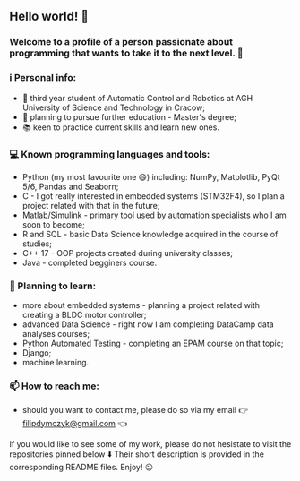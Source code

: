## Hello world! 👋
### Welcome to a profile of a person passionate about programming that wants to take it to the next level. 🚀

### :information_source: Personal info:
- 🤖 third year student of Automatic Control and Robotics at AGH University of Science and Technology in Cracow;
- :roller_coaster: planning to pursue further education - Master's degree;
- :books: keen to practice current skills and learn new ones.

### 💻 Known programming languages and tools:
- Python (my most favourite one 😄) including: NumPy, Matplotlib, PyQt 5/6, Pandas and Seaborn;
- C - I got really interested in embedded systems (STM32F4), so I plan a project related with that in the future;
- Matlab/Simulink - primary tool used by automation specialists who I am soon to become;
- R and SQL - basic Data Science knowledge acquired in the course of studies;
- C++ 17 - OOP projects created during university classes;
- Java - completed begginers course.

### 🌱 Planning to learn:
- more about embedded systems - planning a project related with creating a BLDC motor controller;
- advanced Data Science - right now I am completing DataCamp data analyses courses;
- Python Automated Testing - completing an EPAM course on that topic;
- Django;
- machine learning.

### 📫 How to reach me:
- should you want to contact me, please do so via my email :point_right: filipdymczyk@gmail.com :point_left:

If you would like to see some of my work, please do not hesistate to visit the repositories pinned below :arrow_down:
Their short description is provided in the corresponding README files. Enjoy! :wink:


    
<!--
**Filip-Dymczyk/Filip-Dymczyk** is a ✨ _special_ ✨ repository because its `README.md` (this file) appears on your GitHub profile.

Here are some ideas to get you started:

- 🔭 I’m currently working on ...
- 🌱 I’m currently learning ...
- 👯 I’m looking to collaborate on ...
- 🤔 I’m looking for help with ...
- 💬 Ask me about ...
- 📫 How to reach me: ...
- 😄 Pronouns: ...
- ⚡ Fun fact: ...
-->
